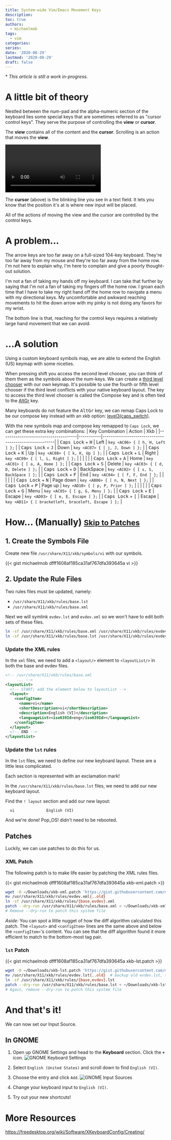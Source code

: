 ```yaml
---
title: System-wide Vim/Emacs Movement Keys
description:
toc: true
authors:
  - michaelmob
tags:
  - vim
categories:
series:
date: '2020-08-29'
lastmod: '2020-08-29'
draft: false
---
```


\* *This article is still a work in-progress.*

# A little bit of theory

Nestled between the num-pad and the alpha-numeric section of the keyboard lies
some special keys that are sometimes referred to as "cursor control keys".  They
serve the purpose of controlling the **view** or **cursor**.

<!-- <video src="example-of-view.webm" alt="Visual example of view definition" autoplay></video> -->

The **view** contains all of the content and the **cursor**. Scrolling is an
action that moves the **view**.

<video src="example-of-cursor.webm" alt="Visual example of cursor definition" autoplay loop></video>

The **cursor** (above) is the blinking line you see in a text field. It lets you know
that the position it's at is where new input will be placed.

All of the actions of moving the view and the cursor are controlled by the
control keys.


# A problem...

The arrow keys are too far away on a full-sized 104-key keyboard. They're too
far away from my mouse and they're too far away from the home row. I'm not here
to explain why, I'm here to complain and give a poorly thought-out solution.

I'm not a fan of taking my hands off my keyboard. I can take that further by
saying that I'm not a fan of taking my fingers off the home row. I groan each
time that I have to take my right hand off the home row to navigate a menu with
my directional keys. My uncomfortable and awkward reaching movements to hit the
down arrow with my pinky is not doing any favors for my wrist.

The bottom line is that, reaching for the control keys requires a relatively
large hand movement that we can avoid.


# ...A solution

Using a custom keyboard symbols map, we are able to extend the English (US)
keymap with some niceties.

When pressing shift you access the second level chooser, you can think of them
them as the symbols above the num-keys. We can create a [third level
chooser](https://fsymbols.com/keyboard/linux/choosers/) with our own keymap.  It's
possible to use the fourth or fifth level chooser if the third level conflicts
with your native keyboard layout. The key to access the third level chooser is
called the Compose key and is often tied to the
[AltGr](https://en.wikipedia.org/wiki/AltGr_key) key.

Many keyboards do not feature the <kbd>AltGr</kbd> key, we can remap Caps Lock to be
our compose key instead with an xkb option:
[level3(caps_switch)](https://superuser.com/questions/138708/xorg-how-can-i-map-altgr-to-the-capslock-key-to-toggle-3rd-level-symbols).

With the new symbols map and compose key remapped to `Caps Lock`, we can get
these extra key combinations:
| Key Combination                     | Action    | Xkb                                                  |
|-------------------------------------|-----------|------------------------------------------------------|
| <kbd>Caps Lock</kbd> + <kbd>H</kbd> | Left      | `key <AC06> { [ h, H, Left ] };`                     |
| <kbd>Caps Lock</kbd> + <kbd>J</kbd> | Down      | `key <AC07> { [ j, J, Down ] };`                     |
| <kbd>Caps Lock</kbd> + <kbd>K</kbd> | Up        | `key <AC08> { [ k, K, Up ] };`                       |
| <kbd>Caps Lock</kbd> + <kbd>L</kbd> | Right     | `key <AC09> { [ l, L, Right ] };`                    |
|                                     |           |                                                      |
| <kbd>Caps Lock</kbd> + <kbd>A</kbd> | Home      | `key <AC01> { [ a, A, Home ] };`                     |
| <kbd>Caps Lock</kbd> + <kbd>S</kbd> | Delete    | `key <AC03> { [ d, D, Delete ] };`                   |
| <kbd>Caps Lock</kbd> + <kbd>D</kbd> | BackSpace | `key <AC02> { [ s, S, BackSpace ] };`                |
| <kbd>Caps Lock</kbd> + <kbd>F</kbd> | End       | `key <AC04> { [ f, F, End ] };`                      |
|                                     |           |                                                      |
| <kbd>Caps Lock</kbd> + <kbd>N</kbd> | Page down | `key <AB06> { [ n, N, Next ] };`                     |
| <kbd>Caps Lock</kbd> + <kbd>P</kbd> | Page up   | `key <AD10> { [ p, P, Prior ] };`                    |
|                                     |           |                                                      |
| <kbd>Caps Lock</kbd> + <kbd>G</kbd> | Menu      | `key <AC05> { [ g, G, Menu ] };`                     |
| <kbd>Caps Lock</kbd> + <kbd>E</kbd> | Escape    | `key <AD03> { [ e, E, Escape ] };`                   |
| <kbd>Caps Lock</kbd> + <kbd>[</kbd> | Escape    | `key <AD11> { [ bracketleft, braceleft, Escape ] };` |


# How... (Manually) <small>[Skip to Patches](#patches)</small>

## 1. Create the Symbols File
<!-- https://help.ubuntu.com/community/Custom%20keyboard%20layout%20definitions -->

Create new file `/usr/share/X11/xkb/symbols/vi` with our symbols.
<!-- (Don't actually do this, click here to scroll to the patch) -->
{{< gist michaelmob dfff1608af185ca31af767dfa393645a vi >}}


## 2. Update the Rule Files

Two rules files must be updated, namely:
- `/usr/share/X11/xkb/rules/base.lst`
- `/usr/share/X11/xkb/rules/base.xml`

Next we will symlink `evdev.lst` and `evdev.xml` so we won't have to edit both
sets of these files.

```sh
ln -sf /usr/share/X11/xkb/rules/base.xml /usr/share/X11/xkb/rules/evdev.xml
ln -sf /usr/share/X11/xkb/rules/base.lst /usr/share/X11/xkb/rules/evdev.lst
```

### Update the XML rules

In the `xml` files, we need to add a `<layout/>` element to `<layoutList/>` in
both the base and evdev files.

```xml
<!-- /usr/share/X11/xkb/rules/base.xml
     ... -->
<layoutList>
  <!-- START; add the element below to layoutList -->
  <layout>
    <configItem>
      <name>vi</name>
      <shortDescription>vi</shortDescription>
      <description>English (VI)</description>
      <languageList><iso639Id>eng</iso639Id></languageList>
    </configItem>
  </layout>
  <!-- END -->
</layoutList>
```

### Update the `lst` rules

In the `lst` files, we need to define our new keyboard layout.
These are a little less complicated.

Each section is represented with an exclamation mark!

In the `/usr/share/X11/xkb/rules/base.lst` files, we need to add our new
keyboard layout.

Find the `! layout` section and add our new layout:
```
  vi              English (VI)
```

And we're done! Pop_OS! didn't need to be rebooted.


## Patches

Luckily, we can use patches to do this for us.


### XML Patch

The following patch is to make life easier by patching the XML rules files.

{{< gist michaelmob dfff1608af185ca31af767dfa393645a xkb-xml.patch >}}


```sh
wget -O ~/Downloads/xkb-xml.patch 'https://gist.githubusercontent.com/michaelmob/dfff1608af185ca31af767dfa393645a/raw/xkb-xml.patch'
mv /usr/share/X11/xkb/rules/evdev.xml{,.old}
ln -sf /usr/share/X11/xkb/rules/{base,evdev}.xml
patch --dry-run /usr/share/X11/xkb/rules/base.xml < ~/Downloads/xkb-xml.patch
# Remove --dry-run to patch this system file
```

*Aside:* You can spot a little nugget of how the diff algorithm calculated this
patch. The `<layout>` and `<configItem>` lines are the same above and below the
`<configItem>`'s content. You can see that the diff algorithm found it more
efficient to match to the bottom-most tag pair.


### `lst` Patch

{{< gist michaelmob dfff1608af185ca31af767dfa393645a xkb-lst.patch >}}

```sh
wget -O ~/Downloads/xkb-lst.patch 'https://gist.githubusercontent.com/michaelmob/dfff1608af185ca31af767dfa393645a/raw/xkb-lst.patch'
mv /usr/share/X11/xkb/rules/evdev.lst{,.old}  # backup old evdev.lst, to evdev.lst.old
ln -sf /usr/share/X11/xkb/rules/{base,evdev}.lst
patch --dry-run /usr/share/X11/xkb/rules/base.lst < ~/Downloads/xkb-lst.patch
# Again, remove --dry-run to patch this system file
```

# And that's it!
We can now set our Input Source.

## In GNOME

1. Open up GNOME Settings and head to the **Keyboard** section. Click the
**`+`** icon.
![GNOME Keyboard Settings](keyboard-settings.png)

2. Select `English (United States)` and scroll down to find `English (VI)`.
3. Choose the entry and click `Add`.
![GNOME Input Sources](input-source.png)

4. Change your keyboard input to `English (VI)`.
5. Try out your new shortcuts!


# More Resources
https://freedesktop.org/wiki/Software/XKeyboardConfig/Creating/
